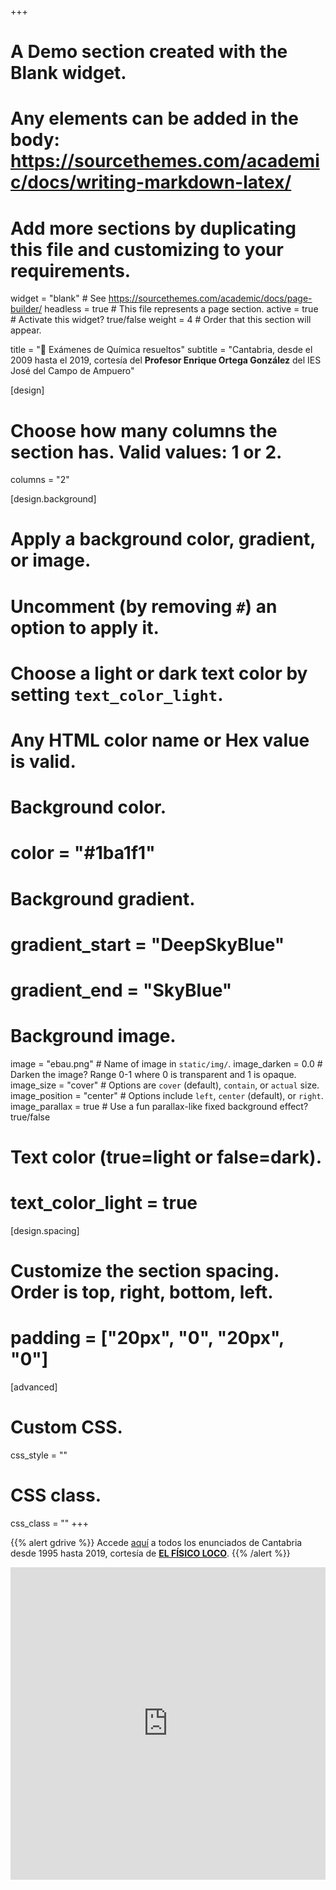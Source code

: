 +++
# A Demo section created with the Blank widget.
# Any elements can be added in the body: https://sourcethemes.com/academic/docs/writing-markdown-latex/
# Add more sections by duplicating this file and customizing to your requirements.

widget = "blank"  # See https://sourcethemes.com/academic/docs/page-builder/
headless = true  # This file represents a page section.
active = true  # Activate this widget? true/false
weight = 4  # Order that this section will appear.

title = "📝 Exámenes de Química resueltos"
subtitle = "Cantabria, desde el 2009 hasta el 2019, cortesía del **Profesor Enrique Ortega González** del IES José del Campo de Ampuero"

[design]
  # Choose how many columns the section has. Valid values: 1 or 2.
  columns = "2"

[design.background]
  # Apply a background color, gradient, or image.
  #   Uncomment (by removing `#`) an option to apply it.
  #   Choose a light or dark text color by setting `text_color_light`.
  #   Any HTML color name or Hex value is valid.
  
  # Background color.
  # color = "#1ba1f1"
  
  # Background gradient.
  # gradient_start = "DeepSkyBlue"
  # gradient_end = "SkyBlue"
  
  # Background image.
  image = "ebau.png"  # Name of image in `static/img/`.
  image_darken = 0.0  # Darken the image? Range 0-1 where 0 is transparent and 1 is opaque.
  image_size = "cover"  #  Options are `cover` (default), `contain`, or `actual` size.
  image_position = "center"  # Options include `left`, `center` (default), or `right`.
  image_parallax = true  # Use a fun parallax-like fixed background effect? true/false

  # Text color (true=light or false=dark).
  # text_color_light = true  

[design.spacing]
  # Customize the section spacing. Order is top, right, bottom, left.
  # padding = ["20px", "0", "20px", "0"]

[advanced]
 # Custom CSS. 
 css_style = ""
 
 # CSS class.
 css_class = ""
+++

{{% alert gdrive %}}
Accede [aquí](https://drive.google.com/drive/u/0/folders/0B6t6-aLmKtoLZURrWUxoaDJucGM) a todos los enunciados de Cantabria desde 1995 hasta 2019, cortesía de [**EL FÍSICO LOCO**](http://elfisicoloco.blogspot.com/p/pau-cantabria-new.html).
{{% /alert %}}

<iframe src="https://drive.google.com/embeddedfolderview?id=0B6t6-aLmKtoLfjhxV1ctVks4eXRjWFhaM0RMTXpHWjF1RGRseU02cS1rOGc5YjRWVmlsMnc#list" style="width:100%; height:500px; border:0;"></iframe>
